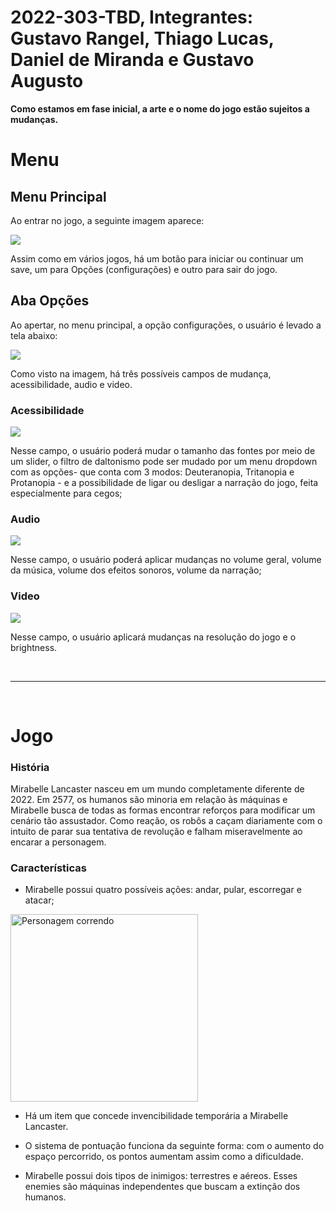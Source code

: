 # 2022-303-TBD, Integrantes: Gustavo Rangel, Thiago Lucas, Daniel de Miranda e Gustavo Augusto


<b>Como estamos em fase inicial, a arte e o nome do jogo estão sujeitos a mudanças.</b>

# Menu

## Menu Principal
Ao entrar no jogo, a seguinte imagem aparece:

<img src = "https://user-images.githubusercontent.com/93353694/179075588-4633a7b2-dc7a-4265-961f-cdf3e81bc86b.png">

Assim como em vários jogos, há um botão para iniciar ou continuar um save, um para Opções (configurações) e outro para sair do jogo.

## Aba Opções

Ao apertar, no menu principal, a opção configurações, o usuário é levado a tela abaixo:

<img src = "https://user-images.githubusercontent.com/93353694/179071067-016a6253-4c31-4c85-b7c3-53d805a76a3b.png">

Como visto na imagem, há três possíveis campos de mudança, acessibilidade, audio e video. 

### Acessibilidade 

<img src="https://user-images.githubusercontent.com/93353694/179071329-7ebfffa8-bb25-4842-8346-d25f7ed96e2c.png">

Nesse campo, o usuário poderá mudar o tamanho das fontes por meio de um slider, o filtro de daltonismo pode ser mudado por um menu dropdown com as opções- que conta com 3 modos: Deuteranopia, Tritanopia e Protanopia - e a possibilidade de ligar ou desligar a narração do jogo, feita especialmente para cegos;

### Audio

<img src="https://user-images.githubusercontent.com/78743601/171862926-b15f9ee3-c68d-444e-be6e-8d5ada060763.png">

Nesse campo, o usuário poderá aplicar mudanças no volume geral, volume da música, volume dos efeitos sonoros, volume da narração;

### Video

<img src="https://user-images.githubusercontent.com/93353694/179071605-0ac27221-1655-45e6-a79b-4dd990ebeff1.png">

Nesse campo, o usuário aplicará mudanças na resolução do jogo e o brightness.

</br>

---

</br>

# Jogo

### História

Mirabelle Lancaster nasceu em um mundo completamente diferente de 2022. Em 2577, os humanos são minoria em relação às máquinas e Mirabelle busca de todas as formas encontrar reforços para modificar um cenário tão assustador. 
Como reação, os robôs a caçam diariamente com o intuito de parar sua tentativa de revolução e falham miseravelmente ao encarar a personagem.


### Características

- Mirabelle possui quatro possíveis ações: andar, pular, escorregar e atacar;

 <img src="https://user-images.githubusercontent.com/93353694/179045635-5b1ae9c3-50bb-49ea-8ac0-b77c42f19044.gif" alt="Personagem correndo" height="300">

- Há um item que concede invencibilidade temporária a Mirabelle Lancaster.

- O sistema de pontuação funciona da seguinte forma: com o aumento do espaço percorrido, os pontos aumentam assim como a dificuldade.

- Mirabelle possui dois tipos de inimigos: terrestres e aéreos. Esses enemies são máquinas independentes que buscam a extinção dos humanos.


